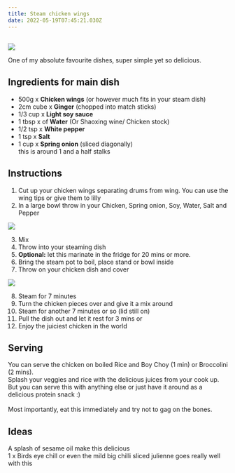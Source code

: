 ```yaml
---
title: Steam chicken wings
date: 2022-05-19T07:45:21.030Z
---
```

## 

![](/uploads/16529491859538073066207835828017.jpg#blog-image)

One of my absolute favourite dishes, super simple yet so delicious. 

## Ingredients for main dish

* 500g x **Chicken wings** (or however much fits in your steam dish)
* 2cm cube x **Ginger** (chopped into match sticks)
* 1/3 cup x **Light soy sauce**
* 1 tbsp x of **Water** (Or Shaoxing wine/ Chicken stock) 
* 1/2 tsp x **White pepper**
* 1 tsp x **Salt**
* 1 cup x **Spring onion** (sliced diagonally)\
  this is around 1 and a half stalks

## Instructions

1. Cut up your chicken wings separating drums from wing. You can use the wing tips or give them to lilly
2. In a large bowl throw in your Chicken, Spring onion, Soy, Water, Salt and Pepper
   ![](<>)

![](/uploads/20220519_175958.jpg)

3. Mix
4. Throw into your steaming dish
5. **Optional:** let this marinate in the fridge for 20 mins or more. 
6. Bring the steam pot to boil, place stand or bowl inside
7. Throw on your chicken dish and cover

![](/uploads/16529478772246409024813746127719.jpg)

8. Steam for 7 minutes
9. Turn the chicken pieces over and give it a mix around
10. Steam for another 7 minutes or so (lid still on)
11. Pull the dish out and let it rest for 3 mins or
12. Enjoy the juiciest chicken in the world

## Serving

You can serve the chicken on boiled Rice and Boy Choy (1 min) or Broccolini (2 mins). \
Splash your veggies and rice with the delicious juices from your cook up. But you can serve this with anything else or just have it around as a delicious protein snack :) \
\
Most importantly, eat this immediately and try not to gag on the bones.

## Ideas

A splash of sesame oil make this delicious\
1 x Birds eye chill or even the mild big chilli sliced julienne goes really well with this

